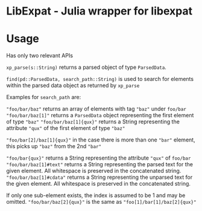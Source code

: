 LibExpat - Julia wrapper for libexpat
=====================================

Usage
=====

Has only two relevant APIs

```xp_parse(s::String)``` returns a parsed object of type ```ParsedData```. 

```find(pd::ParsedData, search_path::String)``` is used to search for elements within the parsed data object as returned by ```xp_parse```


Examples for ```search_path``` are:

```"foo/bar/baz"``` returns an array of elements with tag ```"baz"``` under ```foo/bar```
```"foo/bar/baz[1]"``` returns a ```ParsedData``` object representing the first element of type ```"baz"```
```"foo/bar/baz[1]{qux}"``` returns a String representing the attribute ```"qux"``` of the first element of type ```"baz"```

```"foo/bar[2]/baz[1]{qux}"``` in the case there is more than one ```"bar"``` element, this picks up ```"baz"``` from the 2nd ```"bar"```

```"foo/bar{qux}"``` returns a String representing the attribute ```"qux"``` of ```foo/bar```
```"foo/bar/baz[1]#text"``` returns a String representing the parsed text for the given element. All whitespace is preserved in the concatenated string.
```"foo/bar/baz[1]#cdata"``` returns a String representing the unparsed text for the given element. All whitespace is preserved in the concatenated string.

If only one sub-element exists, the index is assumed to be 1 and may be omitted.
```"foo/bar/baz[2]{qux}"``` is the same as ```"foo[1]/bar[1]/baz[2]{qux}"```




